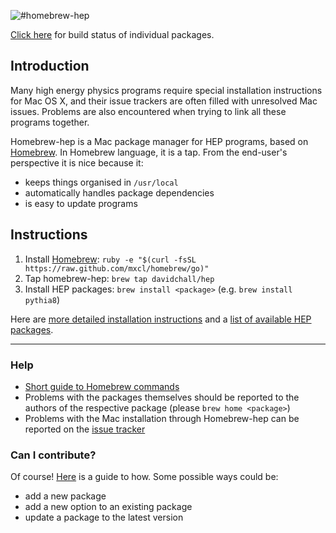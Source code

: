 ![#homebrew-hep](http://higgshunter.files.wordpress.com/2013/12/logo.png)

[Click here](https://travis-ci.org/davidchall/homebrew-hep) for build status of individual packages.

## Introduction
Many high energy physics programs require special installation instructions for Mac OS X, and their issue trackers are often filled with unresolved Mac issues. Problems are also encountered when trying to link all these programs together.

Homebrew-hep is a Mac package manager for HEP programs, based on [Homebrew](http://brew.sh/). In Homebrew language, it is a tap. From the end-user's perspective it is nice because it:
* keeps things organised in `/usr/local` 
* automatically handles package dependencies
* is easy to update programs

## Instructions
1. Install [Homebrew](http://brew.sh/): `ruby -e "$(curl -fsSL https://raw.github.com/mxcl/homebrew/go)"`
2. Tap homebrew-hep: `brew tap davidchall/hep`
3. Install HEP packages: `brew install <package>` (e.g. `brew install pythia8`)

Here are [more detailed installation instructions](https://github.com/davidchall/homebrew-hep/wiki/Detailed-installation-instructions) and a [list of available HEP packages](https://github.com/davidchall/homebrew-hep/wiki/List-of-packages).

***

### Help
* [Short guide to Homebrew commands](https://github.com/davidchall/homebrew-hep/wiki/Homebrew-guide)
* Problems with the packages themselves should be reported to the authors of the respective package (please `brew home <package>`)
* Problems with the Mac installation through Homebrew-hep can be reported on the [issue tracker](https://github.com/davidchall/homebrew-hep/issues)

### Can I contribute?
Of course! [Here](https://github.com/davidchall/homebrew-hep/wiki/How-to-contribute) is a guide to how. Some possible ways could be:
* add a new package
* add a new option to an existing package
* update a package to the latest version
